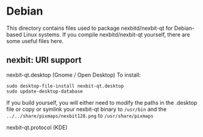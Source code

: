 
Debian
====================
This directory contains files used to package nexbitd/nexbit-qt
for Debian-based Linux systems. If you compile nexbitd/nexbit-qt yourself, there are some useful files here.

## nexbit: URI support ##


nexbit-qt.desktop  (Gnome / Open Desktop)
To install:

	sudo desktop-file-install nexbit-qt.desktop
	sudo update-desktop-database

If you build yourself, you will either need to modify the paths in
the .desktop file or copy or symlink your nexbit-qt binary to `/usr/bin`
and the `../../share/pixmaps/nexbit128.png` to `/usr/share/pixmaps`

nexbit-qt.protocol (KDE)

